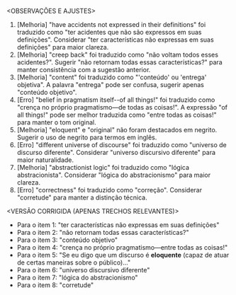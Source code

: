 <OBSERVAÇÕES E AJUSTES>
1. [Melhoria] "have accidents not expressed in their definitions" foi traduzido como "ter acidentes que não são expressos em suas definições". Considerar "ter características não expressas em suas definições" para maior clareza.
2. [Melhoria] "creep back" foi traduzido como "não voltam todos esses acidentes?". Sugerir "não retornam todas essas características?" para manter consistência com a sugestão anterior.
3. [Melhoria] "content" foi traduzido como "'conteúdo' ou 'entrega' objetiva". A palavra "entrega" pode ser confusa, sugerir apenas "conteúdo objetivo".
4. [Erro] "belief in pragmatism itself--of all things!" foi traduzido como "crença no próprio pragmatismo—de todas as coisas!". A expressão "of all things!" pode ser melhor traduzida como "entre todas as coisas!" para manter o tom original.
5. [Melhoria] "eloquent" e "original" não foram destacados em negrito. Sugerir o uso de negrito para termos em inglês.
6. [Erro] "different universe of discourse" foi traduzido como "universo de discurso diferente". Considerar "universo discursivo diferente" para maior naturalidade.
7. [Melhoria] "abstractionist logic" foi traduzido como "lógica abstracionista". Considerar "lógica do abstracionismo" para maior clareza.
8. [Erro] "correctness" foi traduzido como "correção". Considerar "corretude" para manter a distinção técnica.

<VERSÃO CORRIGIDA (APENAS TRECHOS RELEVANTES)>
- Para o item 1: "ter características não expressas em suas definições"
- Para o item 2: "não retornam todas essas características?"
- Para o item 3: "conteúdo objetivo"
- Para o item 4: "crença no próprio pragmatismo—entre todas as coisas!"
- Para o item 5: "Se eu digo que um discurso é **eloquente** (capaz de atuar de certas maneiras sobre o público)..."
- Para o item 6: "universo discursivo diferente"
- Para o item 7: "lógica do abstracionismo"
- Para o item 8: "corretude"